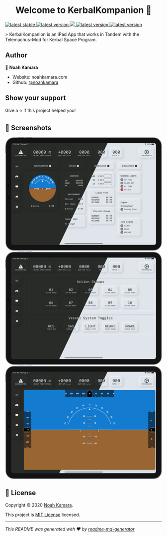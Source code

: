 <h1 align="center">Welcome to KerbalKompanion 👋</h1>
<p>
  <a href="https://github.com/KerbalKompanion/KerbalKompanion/releases/latest">
    <img alt="latest stable" src="https://img.shields.io/github/v/release/KerbalKompanion/KerbalKompanion?label=stable">
  </a>
  <a href="https://github.com/KerbalKompanion/KerbalKompanion/releases/latest">
    <img alt="latest version" src="https://img.shields.io/github/v/release/KerbalKompanion/KerbalKompanion?include_prereleases&label=pre">
  </a>
  <a href="https://github.com/KerbalKompanion/KerbalKompanion/master/LICENSE">
    <img src="https://img.shields.io/github/license/KerbalKompanion/KerbalKompanion" />
  </a>
  <a href="https://github.com/KerbalKompanion/TelemachusKit/releases/latest">
    <img alt="latest version" src="https://img.shields.io/github/v/release/KerbalKompanion/TelemachusKit&label=TelemachusKit">
  </a>
  <a href="https://github.com/TeleIO/Telemachus-1/releases/tag/v1.7.0-reborn-gyrfalcon">
    <img alt="latest version" src="https://img.shields.io/github/v/release/TeleIO/Telemachus-1?label=Telemachus">
  </a>
</p>
> KerbalKompanion is an iPad App that works in Tandem with the Telemachus-Mod for Kerbal Space Program.


## Author

👤 **Noah Kamara**

* Website: noahkamara.com
* Github: [@noahkamara](https://github.com/noahkamara)

## Show your support

Give a ⭐️ if this project helped you!


## 📸 Screenshots

![Panels](https://github.com/KerbalKompanion/KerbalKompanion/blob/master/Assets/Screenshots/panels.png)
![FlightDisplay](https://github.com/KerbalKompanion/KerbalKompanion/blob/master/Assets/Screenshots/controlls.png)
![Controlls](https://github.com/KerbalKompanion/KerbalKompanion/blob/master/Assets/Screenshots/flightdisplay.png)


## 📝 License

Copyright © 2020 [Noah Kamara](https://github.com/KerbalKompanion).

This project is [MIT License](https://raw.githubusercontent.com/KerbalKompanion/KerbalKompanion/master/LICENSE) licensed.

***
_This README was generated with ❤️ by [readme-md-generator](https://github.com/kefranabg/readme-md-generator)_
